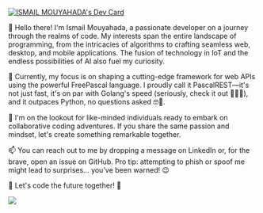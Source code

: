 <a href="https://app.daily.dev/ismailmou"><img src="https://api.daily.dev/devcards/v2/n2DjN3SUoCN549b4RIsMK.png?type=wide&r=65i"  style={width:100%;} alt="ISMAIL MOUYAHADA's Dev Card"/></a> 

👋 Hello there! I'm Ismail Mouyahada, a passionate developer on a journey through the realms of code. My interests span the entire landscape of programming, from the intricacies of algorithms to crafting seamless web, desktop, and mobile applications. The fusion of technology in IoT and the endless possibilities of AI also fuel my curiosity.

🌱 Currently, my focus is on shaping a cutting-edge framework for web APIs using the powerful FreePascal language. I proudly call it PascalREST—it's not just fast, it's on par with Golang's speed (seriously, check it out 🧐🤣🎉), and it outpaces Python, no questions asked 🤓🎉.

💞️ I'm on the lookout for like-minded individuals ready to embark on collaborative coding adventures. If you share the same passion and mindset, let's create something remarkable together.

📫 You can reach out to me by dropping a message on LinkedIn or, for the brave, open an issue on GitHub. Pro tip: attempting to phish or spoof me might lead to surprises... you've been warned! 😉



🚀 Let's code the future together! 🚀
        

![](https://camo.githubusercontent.com/f1d9c87ab09617a9c5ec68470fbd71750beb8f8ebcca4f51da42d60b658dbc40/68747470733a2f2f6769746875622d70726f66696c652d74726f7068792e76657263656c2e6170702f3f757365726e616d653d72796f2d6d6126636f6c756d6e3d382672616e6b3d5353532c53532c532c4141412c41412c412c422c43)
